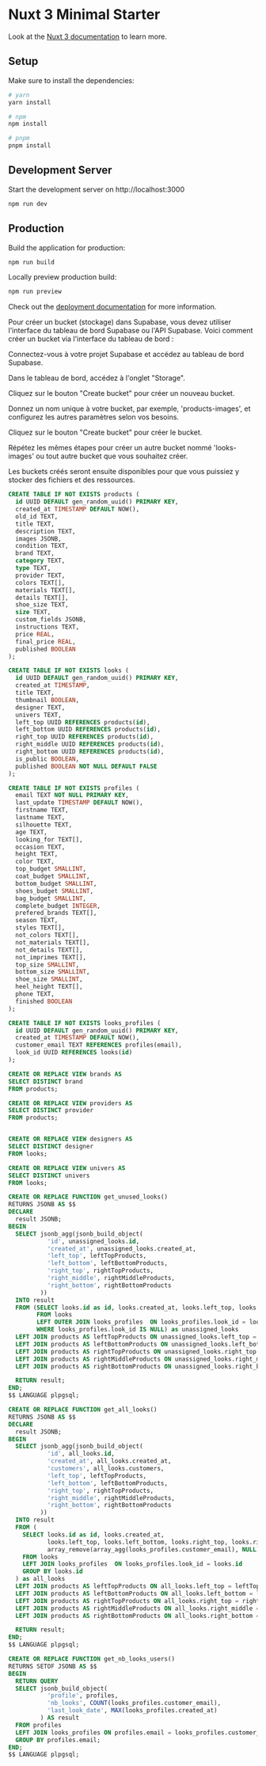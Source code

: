 # Nuxt 3 Minimal Starter

Look at the [Nuxt 3 documentation](https://nuxt.com/docs/getting-started/introduction) to learn more.

## Setup

Make sure to install the dependencies:

```bash
# yarn
yarn install

# npm
npm install

# pnpm
pnpm install
```

## Development Server

Start the development server on http://localhost:3000

```bash
npm run dev
```

## Production

Build the application for production:

```bash
npm run build
```

Locally preview production build:

```bash
npm run preview
```

Check out the [deployment documentation](https://nuxt.com/docs/getting-started/deployment) for more information.

Pour créer un bucket (stockage) dans Supabase, vous devez utiliser l'interface du tableau de bord Supabase ou l'API Supabase. Voici comment créer un bucket via l'interface du tableau de bord :

Connectez-vous à votre projet Supabase et accédez au tableau de bord Supabase.

Dans le tableau de bord, accédez à l'onglet "Storage".

Cliquez sur le bouton "Create bucket" pour créer un nouveau bucket.

Donnez un nom unique à votre bucket, par exemple, 'products-images', et configurez les autres paramètres selon vos besoins.

Cliquez sur le bouton "Create bucket" pour créer le bucket.

Répétez les mêmes étapes pour créer un autre bucket nommé 'looks-images' ou tout autre bucket que vous souhaitez créer.

Les buckets créés seront ensuite disponibles pour que vous puissiez y stocker des fichiers et des ressources.

```sql
CREATE TABLE IF NOT EXISTS products (
  id UUID DEFAULT gen_random_uuid() PRIMARY KEY,
  created_at TIMESTAMP DEFAULT NOW(),
  old_id TEXT,
  title TEXT,
  description TEXT,
  images JSONB,
  condition TEXT,
  brand TEXT,
  category TEXT,
  type TEXT,
  provider TEXT,
  colors TEXT[],
  materials TEXT[],
  details TEXT[],
  shoe_size TEXT,
  size TEXT,
  custom_fields JSONB,
  instructions TEXT,
  price REAL,
  final_price REAL,
  published BOOLEAN
);

CREATE TABLE IF NOT EXISTS looks (
  id UUID DEFAULT gen_random_uuid() PRIMARY KEY,
  created_at TIMESTAMP,
  title TEXT,
  thumbnail BOOLEAN,
  designer TEXT,
  univers TEXT,
  left_top UUID REFERENCES products(id),
  left_bottom UUID REFERENCES products(id),
  right_top UUID REFERENCES products(id),
  right_middle UUID REFERENCES products(id),
  right_bottom UUID REFERENCES products(id),
  is_public BOOLEAN,
  published BOOLEAN NOT NULL DEFAULT FALSE
);

CREATE TABLE IF NOT EXISTS profiles (
  email TEXT NOT NULL PRIMARY KEY,
  last_update TIMESTAMP DEFAULT NOW(),
  firstname TEXT,
  lastname TEXT,
  silhouette TEXT,
  age TEXT,
  looking_for TEXT[],
  occasion TEXT,
  height TEXT,
  color TEXT,
  top_budget SMALLINT,
  coat_budget SMALLINT,
  bottom_budget SMALLINT,
  shoes_budget SMALLINT,
  bag_budget SMALLINT,
  complete_budget INTEGER,
  prefered_brands TEXT[],
  season TEXT,
  styles TEXT[],
  not_colors TEXT[],
  not_materials TEXT[],
  not_details TEXT[],
  not_imprimes TEXT[],
  top_size SMALLINT,
  bottom_size SMALLINT,
  shoe_size SMALLINT,
  heel_height TEXT[],
  phone TEXT,
  finished BOOLEAN
);

CREATE TABLE IF NOT EXISTS looks_profiles (
  id UUID DEFAULT gen_random_uuid() PRIMARY KEY,
  created_at TIMESTAMP DEFAULT NOW(),
  customer_email TEXT REFERENCES profiles(email),
  look_id UUID REFERENCES looks(id)
);

CREATE OR REPLACE VIEW brands AS
SELECT DISTINCT brand
FROM products;

CREATE OR REPLACE VIEW providers AS
SELECT DISTINCT provider
FROM products;


CREATE OR REPLACE VIEW designers AS
SELECT DISTINCT designer
FROM looks;

CREATE OR REPLACE VIEW univers AS
SELECT DISTINCT univers
FROM looks;

CREATE OR REPLACE FUNCTION get_unused_looks()
RETURNS JSONB AS $$
DECLARE
  result JSONB;
BEGIN
  SELECT jsonb_agg(jsonb_build_object(
           'id', unassigned_looks.id,
           'created_at', unassigned_looks.created_at,
           'left_top', leftTopProducts,
           'left_bottom', leftBottomProducts,
           'right_top', rightTopProducts,
           'right_middle', rightMiddleProducts,
           'right_bottom', rightBottomProducts
         ))
  INTO result
  FROM (SELECT looks.id as id, looks.created_at, looks.left_top, looks.left_bottom, looks.right_top, looks.right_middle, looks.right_bottom
        FROM looks
        LEFT OUTER JOIN looks_profiles  ON looks_profiles.look_id = looks.id
        WHERE looks_profiles.look_id IS NULL) as unassigned_looks
  LEFT JOIN products AS leftTopProducts ON unassigned_looks.left_top = leftTopProducts.id
  LEFT JOIN products AS leftBottomProducts ON unassigned_looks.left_bottom = leftBottomProducts.id
  LEFT JOIN products AS rightTopProducts ON unassigned_looks.right_top = rightTopProducts.id
  LEFT JOIN products AS rightMiddleProducts ON unassigned_looks.right_middle = rightMiddleProducts.id
  LEFT JOIN products AS rightBottomProducts ON unassigned_looks.right_bottom = rightBottomProducts.id;

  RETURN result;
END;
$$ LANGUAGE plpgsql;

CREATE OR REPLACE FUNCTION get_all_looks()
RETURNS JSONB AS $$
DECLARE
  result JSONB;
BEGIN
  SELECT jsonb_agg(jsonb_build_object(
           'id', all_looks.id,
           'created_at', all_looks.created_at,
           'customers', all_looks.customers,
           'left_top', leftTopProducts,
           'left_bottom', leftBottomProducts,
           'right_top', rightTopProducts,
           'right_middle', rightMiddleProducts,
           'right_bottom', rightBottomProducts
         ))
  INTO result
  FROM (
    SELECT looks.id as id, looks.created_at,
           looks.left_top, looks.left_bottom, looks.right_top, looks.right_middle, looks.right_bottom,
           array_remove(array_agg(looks_profiles.customer_email), NULL) as customers
    FROM looks
    LEFT JOIN looks_profiles  ON looks_profiles.look_id = looks.id
    GROUP BY looks.id
  ) as all_looks
  LEFT JOIN products AS leftTopProducts ON all_looks.left_top = leftTopProducts.id
  LEFT JOIN products AS leftBottomProducts ON all_looks.left_bottom = leftBottomProducts.id
  LEFT JOIN products AS rightTopProducts ON all_looks.right_top = rightTopProducts.id
  LEFT JOIN products AS rightMiddleProducts ON all_looks.right_middle = rightMiddleProducts.id
  LEFT JOIN products AS rightBottomProducts ON all_looks.right_bottom = rightBottomProducts.id;

  RETURN result;
END;
$$ LANGUAGE plpgsql;

CREATE OR REPLACE FUNCTION get_nb_looks_users()
RETURNS SETOF JSONB AS $$
BEGIN
  RETURN QUERY
  SELECT jsonb_build_object(
           'profile', profiles,
           'nb_looks', COUNT(looks_profiles.customer_email),
           'last_look_date', MAX(looks_profiles.created_at)
         ) AS result
  FROM profiles
  LEFT JOIN looks_profiles ON profiles.email = looks_profiles.customer_email
  GROUP BY profiles.email;
END;
$$ LANGUAGE plpgsql;
```